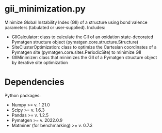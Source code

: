# gii_minimization.py
Minimize Global Instability Index (GII) of a structure using bond valence parameters (tabulated or user-supplied). Includes:
- GIICalculator: class to calculate the GII of an oxidation state-decorated Pymatgen structure object (pymatgen.core.structure.Structure)
- SiteClusterOptimization: class to optimize the Cartesian coordinates of a Pymatgen site (pymatgen.core.sites.PeriodicSite) to minimize GII
- GIIMinimizer: class that minimizes the GII of a Pymatgen structure object by iterative site optimization

# Dependencies
Python packages:
- Numpy >= v. 1.21.0
- Scipy >= v. 1.6.3
- Pandas >= v. 1.2.5
- Pymatgen >= v. 2022.0.9
- Matminer (for benchmarking) >= v. 0.7.3
